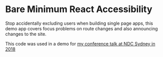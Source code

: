 # Bare Minimum React Accessibility

Stop accidentally excluding users when building single page apps, this demo app covers focus problems on route changes and also announcing changes to the site.

This code was used in a demo for [my conference talk at NDC Sydney in 2018](https://youtu.be/QvT8Y43HbC0)
